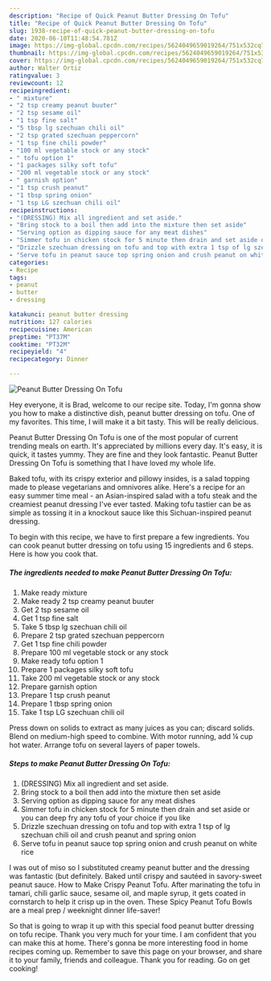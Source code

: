 ```yaml
---
description: "Recipe of Quick Peanut Butter Dressing On Tofu"
title: "Recipe of Quick Peanut Butter Dressing On Tofu"
slug: 1938-recipe-of-quick-peanut-butter-dressing-on-tofu
date: 2020-06-10T11:48:54.781Z
image: https://img-global.cpcdn.com/recipes/5624049659019264/751x532cq70/peanut-butter-dressing-on-tofu-recipe-main-photo.jpg
thumbnail: https://img-global.cpcdn.com/recipes/5624049659019264/751x532cq70/peanut-butter-dressing-on-tofu-recipe-main-photo.jpg
cover: https://img-global.cpcdn.com/recipes/5624049659019264/751x532cq70/peanut-butter-dressing-on-tofu-recipe-main-photo.jpg
author: Walter Ortiz
ratingvalue: 3
reviewcount: 12
recipeingredient:
- " mixture"
- "2 tsp creamy peanut buuter"
- "2 tsp sesame oil"
- "1 tsp fine salt"
- "5 tbsp lg szechuan chili oil"
- "2 tsp grated szechuan peppercorn"
- "1 tsp fine chili powder"
- "100 ml vegetable stock or any stock"
- " tofu option 1"
- "1 packages silky soft tofu"
- "200 ml vegetable stock or any stock"
- " garnish option"
- "1 tsp crush peanut"
- "1 tbsp spring onion"
- "1 tsp LG szechuan chili oil"
recipeinstructions:
- "(DRESSING) Mix all ingredient and set aside."
- "Bring stock to a boil then add into the mixture then set aside"
- "Serving option as dipping sauce for any meat dishes"
- "Simmer tofu in chicken stock for 5 minute then drain and set aside or you can deep fry any tofu of your choice if you like"
- "Drizzle szechuan dressing on tofu and top with extra 1 tsp of lg szechuan chili oil and crush peanut and spring onion"
- "Serve tofu in peanut sauce top spring onion and crush peanut on white rice"
categories:
- Recipe
tags:
- peanut
- butter
- dressing

katakunci: peanut butter dressing 
nutrition: 127 calories
recipecuisine: American
preptime: "PT37M"
cooktime: "PT32M"
recipeyield: "4"
recipecategory: Dinner

---
```



![Peanut Butter Dressing On Tofu](https://img-global.cpcdn.com/recipes/5624049659019264/751x532cq70/peanut-butter-dressing-on-tofu-recipe-main-photo.jpg)

Hey everyone, it is Brad, welcome to our recipe site. Today, I'm gonna show you how to make a distinctive dish, peanut butter dressing on tofu. One of my favorites. This time, I will make it a bit tasty. This will be really delicious.

Peanut Butter Dressing On Tofu is one of the most popular of current trending meals on earth. It's appreciated by millions every day. It's easy, it is quick, it tastes yummy. They are fine and they look fantastic. Peanut Butter Dressing On Tofu is something that I have loved my whole life.

Baked tofu, with its crispy exterior and pillowy insides, is a salad topping made to please vegetarians and omnivores alike. Here&#39;s a recipe for an easy summer time meal - an Asian-inspired salad with a tofu steak and the creamiest peanut dressing I&#39;ve ever tasted. Making tofu tastier can be as simple as tossing it in a knockout sauce like this Sichuan-inspired peanut dressing.


To begin with this recipe, we have to first prepare a few ingredients. You can cook peanut butter dressing on tofu using 15 ingredients and 6 steps. Here is how you cook that.

<!--inarticleads1-->

##### The ingredients needed to make Peanut Butter Dressing On Tofu:

1. Make ready  mixture
1. Make ready 2 tsp creamy peanut buuter
1. Get 2 tsp sesame oil
1. Get 1 tsp fine salt
1. Take 5 tbsp lg szechuan chili oil
1. Prepare 2 tsp grated szechuan peppercorn
1. Get 1 tsp fine chili powder
1. Prepare 100 ml vegetable stock or any stock
1. Make ready  tofu option 1
1. Prepare 1 packages silky soft tofu
1. Take 200 ml vegetable stock or any stock
1. Prepare  garnish option
1. Prepare 1 tsp crush peanut
1. Prepare 1 tbsp spring onion
1. Take 1 tsp LG szechuan chili oil


Press down on solids to extract as many juices as you can; discard solids. Blend on medium-high speed to combine. With motor running, add ¼ cup hot water. Arrange tofu on several layers of paper towels. 

<!--inarticleads2-->

##### Steps to make Peanut Butter Dressing On Tofu:

1. (DRESSING) Mix all ingredient and set aside.
1. Bring stock to a boil then add into the mixture then set aside
1. Serving option as dipping sauce for any meat dishes
1. Simmer tofu in chicken stock for 5 minute then drain and set aside or you can deep fry any tofu of your choice if you like
1. Drizzle szechuan dressing on tofu and top with extra 1 tsp of lg szechuan chili oil and crush peanut and spring onion
1. Serve tofu in peanut sauce top spring onion and crush peanut on white rice


I was out of miso so I substituted creamy peanut butter and the dressing was fantastic (but definitely. Baked until crispy and sautéed in savory-sweet peanut sauce. How to Make Crispy Peanut Tofu. After marinating the tofu in tamari, chili garlic sauce, sesame oil, and maple syrup, it gets coated in cornstarch to help it crisp up in the oven. These Spicy Peanut Tofu Bowls are a meal prep / weeknight dinner life-saver! 

So that is going to wrap it up with this special food peanut butter dressing on tofu recipe. Thank you very much for your time. I am confident that you can make this at home. There's gonna be more interesting food in home recipes coming up. Remember to save this page on your browser, and share it to your family, friends and colleague. Thank you for reading. Go on get cooking!
